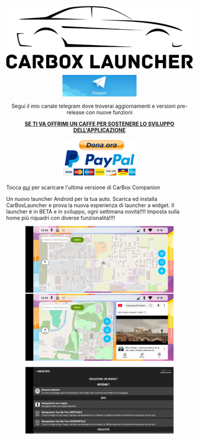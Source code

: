 <h2></h2>
<p align="center"><img src="https://github.com/Ferrazzi/CarBox-Launcher/blob/main/Logo.png" alt="CarBox Launcher" width="600"/></p>
</p>
<p align="center">
  <a href="https://t.me/CarBoxLauncher">
    <img src="https://github.com/Ferrazzi/CarBox-Launcher/blob/main/telegra-banner.jpg" alt="Donate with PayPal" width="200"/>
  </a>
</p>
<p align="center">Segui il mio canale telegram dove troverai aggiornamenti e versioni pre-release con nuove funzioni</p>

<p align="center">
    <ins><strong>SE TI VA OFFRIMI UN CAFFE PER SOSTENERE LO SVILUPPO DELL'APPLICAZIONE</strong></ins>
</p>
<p align="center">
  <a href="https://www.paypal.com/donate/?business=3LPTNPJ2RV6U8&no_recurring=0&item_name=Buy+me+a+coffee+if+you+like+to+contribute+to+the+app+development&currency_code=EUR">
    <img src="https://github.com/Ferrazzi/CarBox-Companion/blob/main/Assets/DonaPayPal.png" alt="Donate with PayPal" width="200"/>
  </a>
</p>

Tocca [qui](https://github.com/Ferrazzi/CarBox-Launcher/releases) per scaricare l'ultima versione di CarBox Companion

Un nuovo launcher Android per la tua auto. Scarica ed installa CarBoxLauncher e prova la nuova esperienza di launcher a widget.
Il launcher è in BETA e in sviluppo, ogni settimana novità!!!!
Imposta sulla home più riquadri con diverse funzionalità!!!!

<p align="center"><img src="https://github.com/Ferrazzi/CarBox-Launcher/blob/main/Screenshot1.png" alt="Screenshot 1" width="400"/>
<img src="https://github.com/Ferrazzi/CarBox-Launcher/blob/main/Screenshot2.png" alt="Screenshot 2" width="400"/></p>
<p align="center"><img src="https://github.com/Ferrazzi/CarBox-Launcher/blob/main/Screenshot3.png" alt="Screenshot 3" width="400"/></p>
